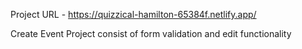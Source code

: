 Project URL -  https://quizzical-hamilton-65384f.netlify.app/

Create Event Project consist of form validation and edit functionality
